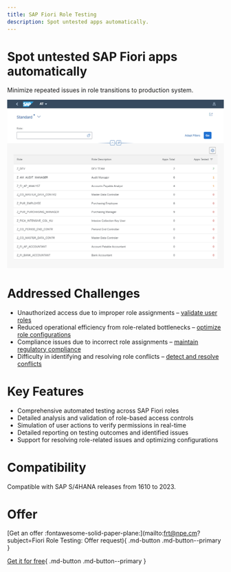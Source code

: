 ```yaml
---
title: SAP Fiori Role Testing
description: Spot untested apps automatically.
---
```

# Spot untested SAP Fiori apps automatically

Minimize repeated issues in role transitions to production system.

[![](res/frt.png)](res/frt.png)

# Addressed Challenges

- Unauthorized access due to improper role assignments – [validate user roles](FPS01/use-cases/role-validation.md)
- Reduced operational efficiency from role-related bottlenecks – [optimize role configurations](FPS01/use-cases/role-optimization.md)
- Compliance issues due to incorrect role assignments – [maintain regulatory compliance](FPS01/use-cases/compliance.md)
- Difficulty in identifying and resolving role conflicts – [detect and resolve conflicts](FPS01/use-cases/role-conflicts.md)

# Key Features

- Comprehensive automated testing across SAP Fiori roles
- Detailed analysis and validation of role-based access controls
- Simulation of user actions to verify permissions in real-time
- Detailed reporting on testing outcomes and identified issues
- Support for resolving role-related issues and optimizing configurations

# Compatibility

Compatible with SAP S/4HANA releases from 1610 to 2023.

# Offer

[Get an offer :fontawesome-solid-paper-plane:](mailto:frt@npe.cm?subject=Fiori Role Testing: Offer request){ .md-button .md-button--primary }

[Get it for free](get-for-free.md){ .md-button .md-button--primary }